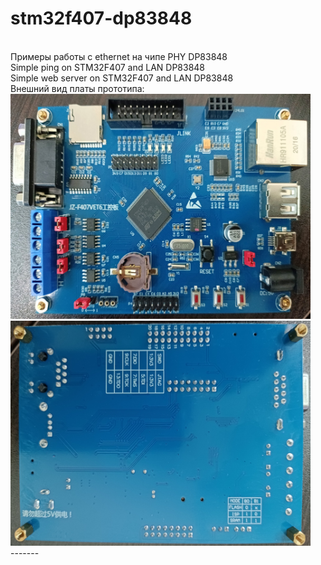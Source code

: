 # stm32f407-dp83848
<br>
Примеры работы с ethernet на чипе PHY DP83848 <br>
Simple ping on STM32F407 and LAN DP83848  <br>
Simple web server on STM32F407 and LAN DP83848<br>
Внешний вид платы прототипа:<br>
<img src="https://github.com/pav2000/stm32f407-dp83848/blob/main/board/top.jpg" width="480" /> <br>
<img src="https://github.com/pav2000/stm32f407-dp83848/blob/main/board/botton.jpg" width="480" /> <br>
-------
